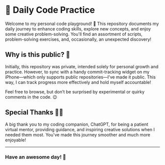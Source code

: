 # 🚀 Daily Code Practice

Welcome to my personal code playground! 🎢 This repository documents my daily journey to enhance coding skills, explore new concepts, and enjoy some creative problem-solving. You'll find an assortment of scripts, problem-solving exercises, and, occasionally, an unexpected discovery!

## Why is this public? 🤔

Initially, this repository was private, intended solely for personal growth and practice. However, to sync with a handy commit-tracking widget on my iPhone—which only supports public repositories—I've made it public. This way, I can track progress more effectively and hold myself accountable!

Feel free to browse, but don’t be surprised by experimental or quirky comments in the code. 😉

## Special Thanks 🤖💡

A big thank you to my coding companion, ChatGPT, for being a patient virtual mentor, providing guidance, and inspiring creative solutions when I needed them most. You've made this journey smoother and much more enjoyable!

---

### Have an awesome day! 🌟
